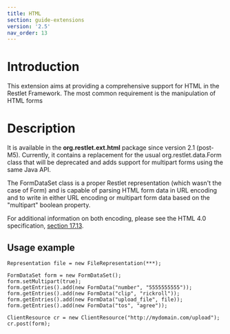 ```yaml
---
title: HTML
section: guide-extensions
version: '2.5'
nav_order: 13
---
```

# Introduction

This extension aims at providing a comprehensive support for HTML in the
Restlet Framework. The most common requirement is the manipulation of
HTML forms

# Description

It is available in the **org.restlet.ext.html** package since version
2.1 (post-M5). Currently, it contains a replacement for the usual
org.restlet.data.Form class that will be deprecated and adds support for
multipart forms using the same Java API.

The FormDataSet class is a proper Restlet representation (which wasn't
the case of Form) and is capable of parsing HTML form data in URL
encoding and to write in either URL encoding or multipart form data
based on the "multipart" boolean property.

For additional information on both encoding, please see the HTML 4.0
specification, [section
17.13](http://www.w3.org/TR/html4/interact/forms.html#h-17.13).

## Usage example

<pre class="language-java"><code class="language-java">Representation file = new FileRepresentation(***);

FormDataSet form = new FormDataSet();
form.setMultipart(true);
form.getEntries().add(new FormData("number", "5555555555"));
form.getEntries().add(new FormData("clip", "rickroll"));
form.getEntries().add(new FormData("upload_file", file));
form.getEntries().add(new FormData("tos", "agree"));

ClientResource cr = new ClientResource("http://mydomain.com/upload");
cr.post(form);
</code></pre>
